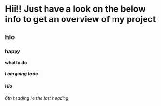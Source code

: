 # Hii!! Just have a look on the below info to get an overview of my project
## hlo
### happy
#### what to do
##### I am going to do
##### Hlo 
###### 6th heading i.e the last heading
